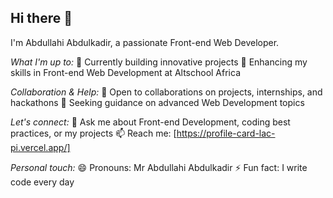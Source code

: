  

## Hi there 👋

I'm Abdullahi Abdulkadir, a passionate Front-end Web Developer.

*What I'm up to:*
🔭 Currently building innovative projects
🌱 Enhancing my skills in Front-end Web Development at Altschool Africa

*Collaboration & Help:*
👯 Open to collaborations on projects, internships, and hackathons
🤔 Seeking guidance on advanced Web Development topics

*Let's connect:*
💬 Ask me about Front-end Development, coding best practices, or my projects
📫 Reach me: [https://profile-card-lac-pi.vercel.app/]

*Personal touch:*
😄 Pronouns: Mr Abdullahi Abdulkadir
⚡ Fun fact: I write code every day

